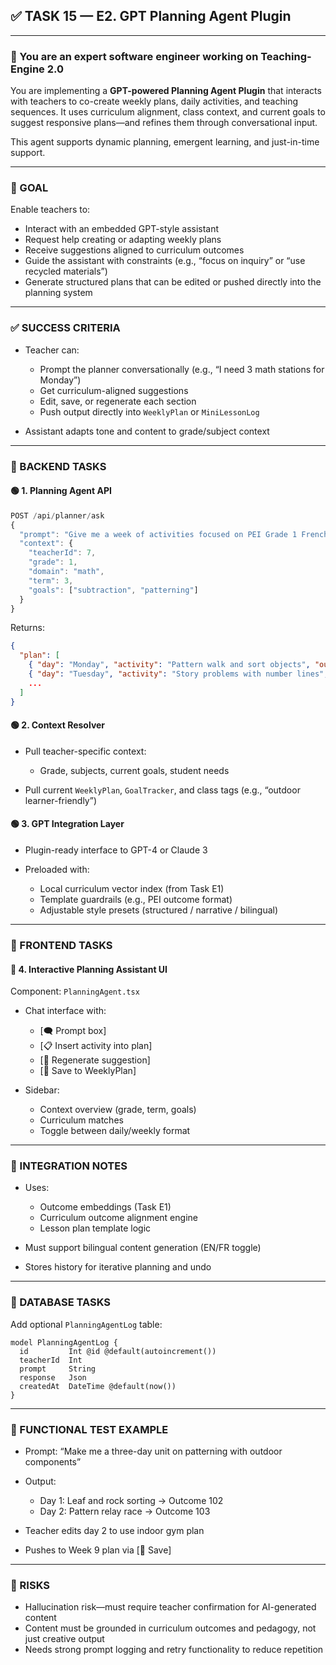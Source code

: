 ## ✅ TASK 15 — E2. GPT Planning Agent Plugin

---

### 🧠 You are an expert software engineer working on Teaching-Engine 2.0

You are implementing a **GPT-powered Planning Agent Plugin** that interacts with teachers to co-create weekly plans, daily activities, and teaching sequences. It uses curriculum alignment, class context, and current goals to suggest responsive plans—and refines them through conversational input.

This agent supports dynamic planning, emergent learning, and just-in-time support.

---

### 🔹 GOAL

Enable teachers to:

- Interact with an embedded GPT-style assistant
- Request help creating or adapting weekly plans
- Receive suggestions aligned to curriculum outcomes
- Guide the assistant with constraints (e.g., “focus on inquiry” or “use recycled materials”)
- Generate structured plans that can be edited or pushed directly into the planning system

---

### ✅ SUCCESS CRITERIA

- Teacher can:

  - Prompt the planner conversationally (e.g., “I need 3 math stations for Monday”)
  - Get curriculum-aligned suggestions
  - Edit, save, or regenerate each section
  - Push output directly into `WeeklyPlan` or `MiniLessonLog`

- Assistant adapts tone and content to grade/subject context

---

### 🔧 BACKEND TASKS

#### 🟢 1. Planning Agent API

```ts
POST /api/planner/ask
{
  "prompt": "Give me a week of activities focused on PEI Grade 1 French immersion math outcomes.",
  "context": {
    "teacherId": 7,
    "grade": 1,
    "domain": "math",
    "term": 3,
    "goals": ["subtraction", "patterning"]
  }
}
```

Returns:

```json
{
  "plan": [
    { "day": "Monday", "activity": "Pattern walk and sort objects", "outcomes": [105, 106] },
    { "day": "Tuesday", "activity": "Story problems with number lines", "outcomes": [108] },
    ...
  ]
}
```

#### 🟢 2. Context Resolver

- Pull teacher-specific context:

  - Grade, subjects, current goals, student needs

- Pull current `WeeklyPlan`, `GoalTracker`, and class tags (e.g., “outdoor learner-friendly”)

#### 🟢 3. GPT Integration Layer

- Plugin-ready interface to GPT-4 or Claude 3
- Preloaded with:

  - Local curriculum vector index (from Task E1)
  - Template guardrails (e.g., PEI outcome format)
  - Adjustable style presets (structured / narrative / bilingual)

---

### 🎨 FRONTEND TASKS

#### 🔵 4. Interactive Planning Assistant UI

Component: `PlanningAgent.tsx`

- Chat interface with:

  - \[🗨️ Prompt box]
  - \[📋 Insert activity into plan]
  - \[🔄 Regenerate suggestion]
  - \[📁 Save to WeeklyPlan]

- Sidebar:

  - Context overview (grade, term, goals)
  - Curriculum matches
  - Toggle between daily/weekly format

---

### 🔗 INTEGRATION NOTES

- Uses:

  - Outcome embeddings (Task E1)
  - Curriculum outcome alignment engine
  - Lesson plan template logic

- Must support bilingual content generation (EN/FR toggle)
- Stores history for iterative planning and undo

---

### 📁 DATABASE TASKS

Add optional `PlanningAgentLog` table:

```prisma
model PlanningAgentLog {
  id         Int @id @default(autoincrement())
  teacherId  Int
  prompt     String
  response   Json
  createdAt  DateTime @default(now())
}
```

---

### 🧪 FUNCTIONAL TEST EXAMPLE

- Prompt: “Make me a three-day unit on patterning with outdoor components”
- Output:

  - Day 1: Leaf and rock sorting → Outcome 102
  - Day 2: Pattern relay race → Outcome 103

- Teacher edits day 2 to use indoor gym plan
- Pushes to Week 9 plan via \[📁 Save]

---

### 🚩 RISKS

- Hallucination risk—must require teacher confirmation for AI-generated content
- Content must be grounded in curriculum outcomes and pedagogy, not just creative output
- Needs strong prompt logging and retry functionality to reduce repetition
